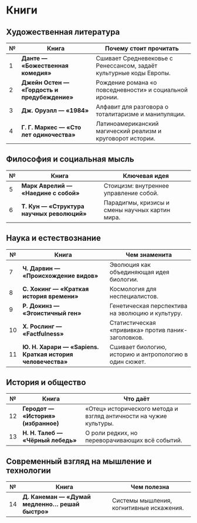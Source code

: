 # Книги

## Художественная литература

| № | Книга                                           | Почему стоит прочитать                                              |
| - | ----------------------------------------------- | ------------------------------------------------------------------- |
| 1 | **Данте — «Божественная комедия»**              | Сшивает Средневековье с Ренессансом, задаёт культурные коды Европы. |
| 2 | **Джейн Остен — «Гордость и предубеждение»**    | Рождение романа «о повседневности» и социальной иронии.             |
| 3 | **Дж. Оруэлл — «1984»**                         | Алфавит для разговора о тоталитаризме и манипуляции.                |
| 4 | **Г. Г. Маркес — «Сто лет одиночества»**        | Латиноамериканский магический реализм и круговорот истории.         |


## Философия и социальная мысль

| №  | Книга                                      | Ключевая идея                                               |
| -- | ------------------------------------------ | ----------------------------------------------------------- |
| 5  | **Марк Аврелий — «Наедине с собой»**       | Стоицизм: внутреннее управление собой.                      |
| 6  | **Т. Кун — «Структура научных революций»** | Парадигмы, кризисы и смены научных картин мира.             |


## Наука и естествознание

| №  | Книга                                                      | Чем знаменита                                          |
| -- | ---------------------------------------------------------- | ------------------------------------------------------ |
| 7 | **Ч. Дарвин — «Происхождение видов»**                      | Эволюция как объединяющая идея биологии.               |
| 8 | **С. Хокинг — «Краткая история времени»**                  | Космология для неспециалистов.                         |
| 9 | **Р. Докинз — «Эгоистичный ген»**                          | Генетическая перспектива на эволюцию и культуру.       |
| 10 | **Х. Рослинг — «Factfulness»**                             | Статистическая «прививка» против паник-заголовков.     |
| 11 | **Ю. Н. Харари — «Sapiens. Краткая история человечества»** | Сшивает биологию, историю и антропологию в один сюжет. |

## История и общество

| №  | Книга                                      | Что даёт                                                           |
| -- | ------------------------------------------ | ------------------------------------------------------------------ |
| 12 | **Геродот — «История» (избранное)**        | «Отец» исторического метода и взгляд античности на чужие культуры. |
| 13 | **Н. Н. Талеб — «Чёрный лебедь»**          | О роли редких, но переворачивающих всё событий.                    |

## Современный взгляд на мышление и технологии

| №  | Книга                                                                     | Чем полезна                                                    |
| -- | ------------------------------------------------------------------------- | -------------------------------------------------------------- |
| 14 | **Д. Канеман — «Думай медленно… решай быстро»**                           | Системы мышления, когнитивные искажения.                       |
 